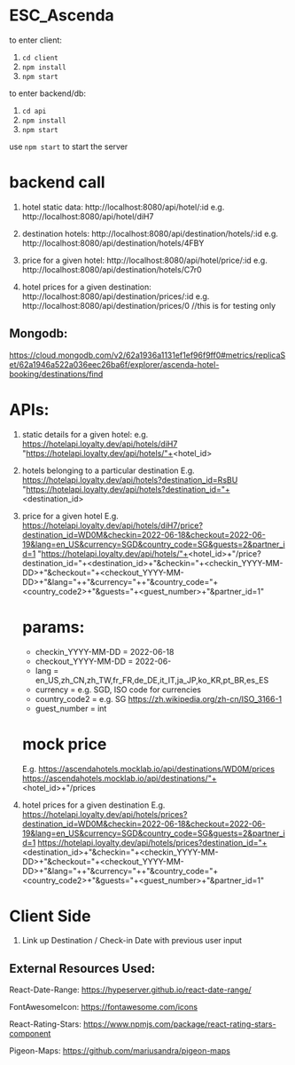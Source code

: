 # ESC_Ascenda

to enter client: 
1. `cd client`
2. `npm install`
3. `npm start`

to enter backend/db:
1. `cd api`
2. `npm install`
3. `npm start`

use `npm start` to start the server

# backend call
1. hotel static data: http://localhost:8080/api/hotel/:id
e.g. http://localhost:8080/api/hotel/diH7

2. destination hotels: http://localhost:8080/api/destination/hotels/:id
e.g. http://localhost:8080/api/destination/hotels/4FBY 

3. price for a given hotel: http://localhost:8080/api/hotel/price/:id
e.g. http://localhost:8080/api/destination/hotels/C7r0 

4. hotel prices for a given destination: http://localhost:8080/api/destination/prices/:id
e.g. http://localhost:8080/api/destination/prices/0 //this is for testing only

## Mongodb:
https://cloud.mongodb.com/v2/62a1936a1131ef1ef96f9ff0#metrics/replicaSet/62a1946a522a036eec26ba6f/explorer/ascenda-hotel-booking/destinations/find 

# APIs:
1. static details for a given hotel:
    e.g. https://hotelapi.loyalty.dev/api/hotels/diH7 
    "https://hotelapi.loyalty.dev/api/hotels/"+<hotel_id>

2. hotels belonging to a particular destination
    E.g. https://hotelapi.loyalty.dev/api/hotels?destination_id=RsBU
    "https://hotelapi.loyalty.dev/api/hotels?destination_id="+<destination_id>

3. price for a given hotel
    E.g. https://hotelapi.loyalty.dev/api/hotels/diH7/price?destination_id=WD0M&checkin=2022-06-18&checkout=2022-06-19&lang=en_US&currency=SGD&country_code=SG&guests=2&partner_id=1
    "https://hotelapi.loyalty.dev/api/hotels/"+<hotel_id>+"/price?destination_id="+<destination_id>+"&checkin="+<checkin_YYYY-MM-DD>+"&checkout="+<checkout_YYYY-MM-DD>+"&lang="+<lang>+"&currency="+<currency>+"&country_code="+<country_code2>+"&guests="+<guest_number>+"&partner_id=1"
    # params:
    - checkin_YYYY-MM-DD = 2022-06-18
    - checkout_YYYY-MM-DD = 2022-06-
    - lang = en_US,zh_CN,zh_TW,fr_FR,de_DE,it_IT,ja_JP,ko_KR,pt_BR,es_ES
    - currency = e.g. SGD, ISO code for currencies
    - country_code2 =  e.g. SG https://zh.wikipedia.org/zh-cn/ISO_3166-1
    - guest_number = int

    # mock price
    E.g. https://ascendahotels.mocklab.io/api/destinations/WD0M/prices 
    https://ascendahotels.mocklab.io/api/destinations/"+<hotel_id>+"/prices 

4. hotel prices for a given destination
    E.g. https://hotelapi.loyalty.dev/api/hotels/prices?destination_id=WD0M&checkin=2022-06-18&checkout=2022-06-19&lang=en_US&currency=SGD&country_code=SG&guests=2&partner_id=1
    https://hotelapi.loyalty.dev/api/hotels/prices?destination_id="+<destination_id>+"&checkin="+<checkin_YYYY-MM-DD>+"&checkout="+<checkout_YYYY-MM-DD>+"&lang="+<lang>+"&currency="+<currency>+"&country_code="+<country_code2>+"&guests="+<guest_number>+"&partner_id=1"

# Client Side

1. Link up Destination / Check-in Date with previous user input

## External Resources Used:

React-Date-Range: https://hypeserver.github.io/react-date-range/

FontAwesomeIcon: https://fontawesome.com/icons

React-Rating-Stars: https://www.npmjs.com/package/react-rating-stars-component

Pigeon-Maps: https://github.com/mariusandra/pigeon-maps




